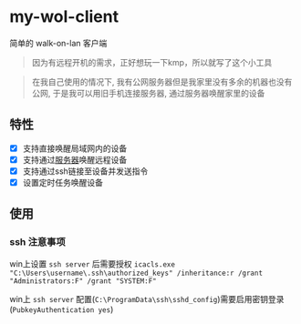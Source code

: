 # my-wol-client

简单的 walk-on-lan 客户端

> 因为有远程开机的需求，正好想玩一下kmp，所以就写了这个小工具

> 在我自己使用的情况下, 我有公网服务器但是我家里没有多余的机器也没有公网, 于是我可以用旧手机连接服务器, 通过服务器唤醒家里的设备

## 特性

- [x] 支持直接唤醒局域网内的设备
- [x] 支持通过[服务器](https://github.com/4o4E/my-wol-backend)唤醒远程设备
- [x] 支持通过ssh链接至设备并发送指令
- [x] 设置定时任务唤醒设备

## 使用

### ssh 注意事项

win上设置 `ssh server` 后需要授权 `icacls.exe "C:\Users\username\.ssh\authorized_keys" /inheritance:r /grant "Administrators:F" /grant "SYSTEM:F"`

win上 `ssh server` 配置(`C:\ProgramData\ssh\sshd_config`)需要启用密钥登录(`PubkeyAuthentication yes`)